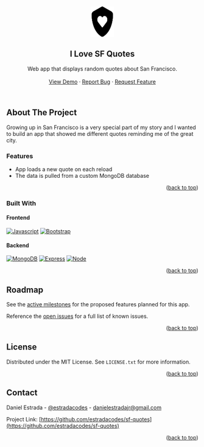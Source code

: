 <a name="readme-top"></a>

<!-- PROJECT LOGO -->
<br />
<div align="center">
  <a href="https://github.com/estradacodes/sf-quotes">
    <img src="md-img/logo.svg" alt="Logo" width="60" height="80">
  </a>

<h2 align="center">I Love SF Quotes</h2>

  <p align="center">
    Web app that displays random quotes about San Francisco.
    <br />
    <br />
    <a href="https://sfquotes.net">View Demo</a>
    ·
    <a href="https://github.com/estradacodes/sf-quotes/issues">Report Bug</a>
    ·
    <a href="https://github.com/estradacodes/sf-quotes/issues">Request Feature</a>
  </p>
</div>
<br />

<!-- ABOUT THE PROJECT -->
## About The Project

Growing up in San Francisco is a very special part of my story and I wanted to build an app that showed me different quotes reminding me of the great city.

### Features
* App loads a new quote on each reload
* The data is pulled from a custom MongoDB database 

<p align="right">(<a href="#readme-top">back to top</a>)</p>

### Built With

#### Frontend
[![Javascript][ejs-img]][ejs-url]
[![Bootstrap][Bootstrap.com]][Bootstrap-url]

#### Backend
[![MongoDB][MongoDB.com]][Mongo-url]
[![Express][Express-url]][Expressjs-url]
[![Node][Nodejs.com]][Nodejs-url]


<p align="right">(<a href="#readme-top">back to top</a>)</p>


<!-- ROADMAP -->
## Roadmap

See the [active milestones](https://github.com/estradacodes/sf-quotes/milestones) for the proposed features planned for this app.

Reference the [open issues](https://github.com/estradacodes/sf-quotes/issues) for a full list of known issues.

<p align="right">(<a href="#readme-top">back to top</a>)</p>


<!-- LICENSE -->
## License

Distributed under the MIT License. See `LICENSE.txt` for more information.

<p align="right">(<a href="#readme-top">back to top</a>)</p>


<!-- CONTACT -->
## Contact

Daniel Estrada - [@estradacodes](https://twitter.com/estradacodes) - danielestradajr@gmail.com

Project Link: [https://github.com/estradacodes/sf-quotes](https://github.com/estradacodes/sf-quotes)

<p align="right">(<a href="#readme-top">back to top</a>)</p>


<!-- MARKDOWN LINKS & IMAGES -->
<!-- https://www.markdownguide.org/basic-syntax/#reference-style-links -->

[React.js]: https://img.shields.io/badge/React-20232A?style=for-the-badge&logo=react&logoColor=61DAFB
[React-url]: https://reactjs.org/

[Express-url]: https://img.shields.io/badge/Express.js-404D59?style=for-the-badge
[Expressjs-url]: http://expressjs.com

[Bootstrap.com]: https://img.shields.io/badge/Bootstrap-563D7C?style=for-the-badge&logo=bootstrap&logoColor=white
[Bootstrap-url]: https://getbootstrap.com

[Nodejs.com]: https://img.shields.io/badge/Node.js-43853D?style=for-the-badge&logo=node.js&logoColor=white
[Nodejs-url]: https://nodejs.`com

[Mongodb.com]: https://img.shields.io/badge/MongoDB-4EA94B?style=for-the-badge&logo=mongodb&logoColor=white
[Mongo-url]: https://mongodb.com
	
[ejs-url]: https://ejs.co
[ejs-img]: https://img.shields.io/badge/JavaScript-F7DF1E?style=for-the-badge&logo=JavaScript&logoColor=white